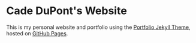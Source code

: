 # Cade DuPont's Website

This is my personal website and portfolio using the [Portfolio Jekyll Theme](https://github.com/LeNPaul/portfolio-jekyll-theme), hosted on [GitHub Pages](https://pages.github.com/).